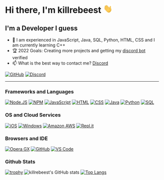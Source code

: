 # Hi there, I'm killrebeest <img width="30px" src="https://github.com/SatYu26/SatYu26/raw/master/Assets/Hi.gif" />

## I'm a Developer I guess

- 🌱 I am experienced in JavaScript, Java, SQL, Python, HTML, CSS and I am currently learning C++
- 🏆 2022 Goals: Creating more projects and getting my [discord bot](https://discord.gg/adfhvTas7u) verified
- 📫 What is the best way to contact me? [Discord](https://discord.com/users/471009727602491405)

[![GitHub](https://img.shields.io/badge/Github-100000?style=for-the-badge&logo=github&logoColor=white)](https://github.com/killrebeest)
[![Discord](https://img.shields.io/badge/Discord-7289DA?style=for-the-badge&logo=discord&logoColor=white)](https://discord.gg/adfhvTas7u)

---

### Frameworks and Languages
[![Node.JS](https://img.shields.io/badge/Node.js-339933?style=for-the-badge&logo=nodedotjs&logoColor=white)](https://nodejs.org)
[![NPM](https://img.shields.io/badge/npm-CB3837?style=for-the-badge&logo=npm&logoColor=white)](https://npmjs.org)
[![JavaScript](https://img.shields.io/badge/JavaScript-F7DF1E?style=for-the-badge&logo=javascript&logoColor=white)](https://javascript.com)
[![HTML](https://img.shields.io/badge/HTML-E34F26?style=for-the-badge&logo=html5&logoColor=white)](https://html.spec.whatwg.org/multipage/)
[![CSS](https://img.shields.io/badge/CSS-1572B6?style=for-the-badge&logo=css3&logoColor=white)](https://w3.org/Style/CSS)
[![Java](https://img.shields.io/badge/JAVA-FF6C37?style=for-the-badge&logo=Java&logoColor=white)](https://java.com)
[![Python](https://img.shields.io/badge/Python-0000FF?&style=for-the-badge&logo=Python&logoColor=white)](https://python.org)
[![SQL](https://img.shields.io/badge/SQLite-003B57?&style=for-the-badge&logo=SQLite&logoColor=white)](https://www.postgresql.org)

### OS and Cloud Services
[![iOS](https://img.shields.io/badge/iOS-000000?style=for-the-badge&logo=iOS&logoColor=white)](https://apple.com)
[![Windows](https://img.shields.io/badge/Windows-0078D6?style=for-the-badge&logo=windows&logoColor=white)](https://microsoft.com/windows)
[![Amazon AWS](https://img.shields.io/badge/AWS-232F3E?style=for-the-badge&logo=AmazonAWS&logoColor=white)](https://aws.amazon.com)
[![Repl.it](https://img.shields.io/badge/replit-667881?style=for-the-badge&logo=replit&logoColor=white)](https://replit.com)

### Browsers and IDE
[![Opera GX](https://img.shields.io/badge/Opera_GX-FF1B2D?style=for-the-badge&logo=Opera&logoColor=white)](https://www.opera.com)
[![GitHub](https://img.shields.io/badge/Github-100000?style=for-the-badge&logo=github&logoColor=white)](https://github.com)
[![VS Code](https://img.shields.io/badge/Visual_Studio_Code-0078D4?style=for-the-badge&logo=visual%20studio%20code&logoColor=white)](https://code.visualstudio.com)

### Github Stats
[![trophy](https://github-profile-trophy.vercel.app/?username=killrebeest&theme=onedark&title=Joined2022,Commit,Followers,Repositories,Stars,PullRequest)](https://github.com/ryo-ma/github-profile-trophy)
![killrebeest's GitHub stats](https://github-readme-stats.vercel.app/api?username=killrebeest&show_icons=true&theme=radical)
[![Top Langs](https://github-readme-stats.vercel.app/api/top-langs/?username=killrebeest)](https://github.com/anuraghazra/github-readme-stats)
